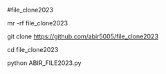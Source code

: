#file_clone2023


mr -rf file_clone2023

git clone https://github.com/abir5005/file_clone2023

cd file_clone2023

python ABIR_FILE2023.py
